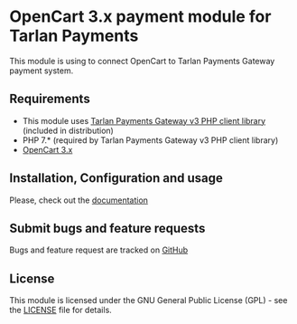 # OpenCart 3.x payment module for Tarlan Payments

This module is using to connect OpenCart to Tarlan Payments Gateway payment system.

## Requirements

- This module uses [Tarlan Payments Gateway v3 PHP client library](https://github.com/TarlanPayments/gw-php-client) (included in distribution)
- PHP 7.* (required by Tarlan Payments Gateway v3 PHP client library)
- [OpenCart 3.x](https://www.opencart.com/index.php?route=cms/download/history)

## Installation, Configuration and usage
Please, check out the [documentation](./docs/index.md)

## Submit bugs and feature requests
 
Bugs and feature request are tracked on [GitHub](https://github.com/TarlanPayments/gw-opencart-plugin/issues)

## License

This module is licensed under the GNU General Public License (GPL) - see the [LICENSE](./LICENSE) file for details.